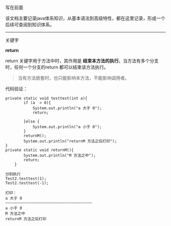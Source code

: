 写在前面

该文档主要记录java体系知识，从基本语法到高级特性，都在这里记录，形成一个后续可查阅到知识体系。

---

关键字

**return**

return 关键字用于方法中时，其作用是 **结束本方法的执行**。当方法有多个分支时，任何一个分支的return 都可以结束该方法执行。

>  当有方法嵌套时，也只能影响本方法，不能影响调用者。

代码验证：

```
private static void testtest(int a){
        if (a  > 0){
            System.out.println("a 大于 0");
            return;

        }else {
            System.out.println("a 小于 0");
        }
        returnM();
        System.out.println("returnM 方法之后打印");
}
private static void returnM(){
        System.out.println("M 方法之中");
        return;
    }
    
分别执行 
Test2.testtest(1);
Test2.testtest(-1);

打印：
a 大于 0
——————————————————————————————————————
a 小于 0
M 方法之中
returnM 方法之后打印
```

